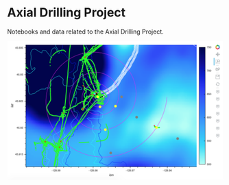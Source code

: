 # Axial Drilling Project
Notebooks and data related to the Axial Drilling Project.

![](interactive.png)